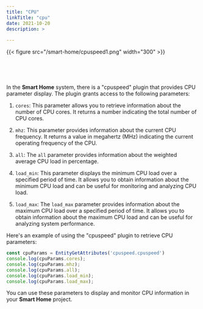```yaml
---
title: "CPU"
linkTitle: "cpu"
date: 2021-10-20
description: >
  
---
```


{{< figure src="/smart-home/cpuspeed1.png" width="300" >}}

&nbsp;

&nbsp;

In the **Smart Home** system, there is a "cpuspeed" plugin that provides CPU parameter display. The plugin grants access
to the following parameters:

1. `cores`: This parameter allows you to retrieve information about the number of CPU cores. It returns a number
   indicating the total number of CPU cores.

2. `mhz`: This parameter provides information about the current CPU frequency. It returns a value in megahertz (MHz)
   indicating the current operating frequency of the CPU.

3. `all`: The `all` parameter provides information about the weighted average CPU load in percentage.

4. `load_min`: This parameter displays the minimum CPU load over a specified period of time. It allows you to obtain
   information about the minimum CPU load and can be useful for monitoring and analyzing CPU load.

5. `load_max`: The `load_max` parameter provides information about the maximum CPU load over a specified period of time.
   It allows you to obtain information about the maximum CPU load and can be useful for analyzing system performance.

Here's an example of using the "cpuspeed" plugin to retrieve CPU parameters:

```javascript
const cpuParams = EntityGetAttributes('cpuspeed.cpuspeed')
console.log(cpuParams.cores);
console.log(cpuParams.mhz);
console.log(cpuParams.all);
console.log(cpuParams.load_min);
console.log(cpuParams.load_max);
```

You can use these parameters to display and monitor CPU information in your **Smart Home** project.
